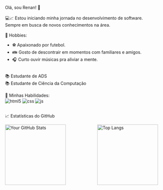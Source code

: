 Olá, sou Renan! 👋<br><br>
💻📈 Estou iniciando minha jornada no desenvolvimento de software. Sempre em busca de novos conhecimentos na área. <br><br>
🎯 Hobbies:<br>
<ul>
  <li>⚽ Apaixonado por futebol.</li>
  <li>👪 Gosto de descontrair em momentos com familiares e amigos.</li>
  <li>🎧 Curto ouvir músicas pra aliviar a mente.</li>
</ul>
<br>
📚 Estudante de ADS <br>
📚 Estudante de Ciência da Computação <br><br>
🚀 Minhas Habilidades:<br>
<div style="display: inline_block">
  <img  align="center" alt="html5" src="https://img.shields.io/badge/HTML5-E34F26?style=for-the-badge&logo=html5&logoColor=white" />
  <img align="center" alt="css" src="https://img.shields.io/badge/CSS3-1572B6?style=for-the-badge&logo=css3&logoColor=white" />
  <img align="center" alt="js" src="https://img.shields.io/badge/JavaScript-F7DF1E?style=for-the-badge&logo=javascript&logoColor=black" />
</div><br/>

📈 Estatísticas do GitHub
<div style="display: flex; justify-content: space-between;">
  <img src="https://github-readme-stats.vercel.app/api?username=RenanCampelo&show_icons=true&theme=dark" alt="Your GitHub Stats" height="200px"/>
  <img src="https://github-readme-stats.vercel.app/api/top-langs/?username=RenanCampelo&layout=compact&theme=dark" alt="Top Langs" height="200px"/>
</div>
